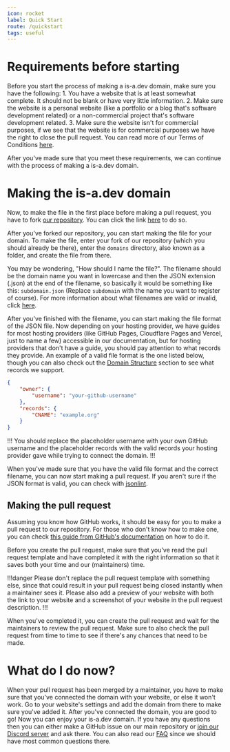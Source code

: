 ```yaml
---
icon: rocket
label: Quick Start
route: /quickstart
tags: useful
---
```


# Requirements before starting

Before you start the process of making a is-a.dev domain, make sure you have the following:
    1. You have a website that is at least somewhat complete. It should not be blank or have very little information.
    2. Make sure the website is a personal website (like a portfolio or a blog that's software development related) or a non-commercial project that's software development related.
    3. Make sure the website isn't for commercial purposes, if we see that the website is for commercial purposes we have the right to close the pull request. You can read more of our Terms of Conditions [here](https://is-a.dev/terms).
    
After you've made sure that you meet these requirements, we can continue with the process of making a is-a.dev domain.

# Making the is-a.dev domain

Now, to make the file in the first place before making a pull request, you have to fork [our repository](https://github.com/is-a-dev/register). You can click the link [here](https://github.com/is-a-dev/register/fork) to do so.

After you've forked our repository, you can start making the file for your domain. To make the file, enter your fork of our repository (which you should already be there), enter the `domains` directory, also known as a folder, and create the file from there.

You may be wondering, "How should I name the file?". The filename should be the domain name you want in lowercase and then the JSON extension (.json) at the end of the filename, so basically it would be something like this: `subdomain.json` (Replace `subdomain` with the name you want to register of course). For more information about what filenames are valid or invalid, click [here](https://docs.is-a.dev/domain-structure/#-filename-guidelines).

After you've finished with the filename, you can start making the file format of the JSON file. Now depending on your hosting provider, we have guides for most hosting providers (like GitHub Pages, Cloudflare Pages and Vercel, just to name a few) accessible in our documentation, but for hosting providers that don't have a guide, you should pay attention to what records they provide. An example of a valid file format is the one listed below, though you can also check out the [Domain Structure](useful/domain-structure) section to see what records we support.

```json
{
    "owner": {
        "username": "your-github-username"
    },
    "records": {
        "CNAME": "example.org"
    }
}
```

!!!
You should replace the placeholder username with your own GitHub username and the placeholder records with the valid records your hosting provider gave while trying to connect the domain.
!!!

When you've made sure that you have the valid file format and the correct filename, you can now start making a pull request. If you aren't sure if the JSON format is valid, you can check with [jsonlint](https://jsonlint.com/).

## Making the pull request

Assuming you know how GitHub works, it should be easy for you to make a pull request to our repository. For those who don't know how to make one, you can check [this guide from GitHub's documentation](https://docs.github.com/en/pull-requests/collaborating-with-pull-requests/proposing-changes-to-your-work-with-pull-requests/creating-a-pull-request-from-a-fork) on how to do it.

Before you create the pull request, make sure that you've read the pull request template and have completed it with the right information so that it saves both your time and our (maintainers) time.

!!!danger
Please don't replace the pull request template with something else, since that could result in your pull request being closed instantly when a maintainer sees it. Please also add a preview of your website with both the link to your website and a screenshot of your website in the pull request description.
!!!

When you've completed it, you can create the pull request and wait for the maintainers to review the pull request. Make sure to also check the pull request from time to time to see if there's any chances that need to be made.


# What do I do now?

When your pull request has been merged by a maintainer, you have to make sure that you've connected the domain with your website, or else it won't work. Go to your website's settings and add the domain from there to make sure you've added it. After you've connected the domain, you are good to go! Now you can enjoy your is-a.dev domain. If you have any questions then you can either make a GitHub issue on our main repository or [join our Discord server](https://discord.gg/is-a-dev-830872854677422150) and ask there. You can also read our [FAQ](useful/faq) since we should have most common questions there.